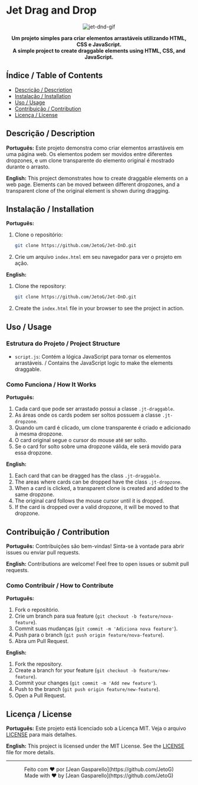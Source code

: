 # Jet Drag and Drop

<p align="center">
  <img src="https://cdn.discordapp.com/attachments/1079486043197292555/1259639991441690645/jet-dnd.gif?ex=668c6aa8&is=668b1928&hm=5dbd0b9ff25a2422a202ec9945175ec119679011811726b9e0729964064a4df7&" alt="jet-dnd-gif">
</p>

<p align="center">
  <strong>Um projeto simples para criar elementos arrastáveis utilizando HTML, CSS e JavaScript.</strong><br>
  <strong>A simple project to create draggable elements using HTML, CSS, and JavaScript.</strong>
</p>

## Índice / Table of Contents

- [Descrição / Description](#descrição--description)
- [Instalação / Installation](#instalação--installation)
- [Uso / Usage](#uso--usage)
- [Contribuição / Contribution](#contribuição--contribution)
- [Licença / License](#licença--license)

## Descrição / Description

**Português:** Este projeto demonstra como criar elementos arrastáveis em uma página web. Os elementos podem ser movidos entre diferentes dropzones, e um clone transparente do elemento original é mostrado durante o arrasto.

**English:** This project demonstrates how to create draggable elements on a web page. Elements can be moved between different dropzones, and a transparent clone of the original element is shown during dragging.

## Instalação / Installation

**Português:**
1. Clone o repositório:
    ```sh
    git clone https://github.com/JetoG/Jet-DnD.git
    ```
    
2. Crie um arquivo `index.html` em seu navegador para ver o projeto em ação.

**English:**
1. Clone the repository:
    ```sh
    git clone https://github.com/JetoG/Jet-DnD.git
    ```

2. Create the `index.html` file in your browser to see the project in action.

## Uso / Usage

### Estrutura do Projeto / Project Structure

- `script.js`: Contém a lógica JavaScript para tornar os elementos arrastáveis. / Contains the JavaScript logic to make the elements draggable.

### Como Funciona / How It Works

**Português:**
1. Cada card que pode ser arrastado possui a classe `.jt-draggable`.
2. As áreas onde os cards podem ser soltos possuem a classe `.jt-dropzone`.
3. Quando um card é clicado, um clone transparente é criado e adicionado à mesma dropzone.
4. O card original segue o cursor do mouse até ser solto.
5. Se o card for solto sobre uma dropzone válida, ele será movido para essa dropzone.

**English:**
1. Each card that can be dragged has the class `.jt-draggable`.
2. The areas where cards can be dropped have the class `.jt-dropzone`.
3. When a card is clicked, a transparent clone is created and added to the same dropzone.
4. The original card follows the mouse cursor until it is dropped.
5. If the card is dropped over a valid dropzone, it will be moved to that dropzone.

## Contribuição / Contribution

**Português:** Contribuições são bem-vindas! Sinta-se à vontade para abrir issues ou enviar pull requests.

**English:** Contributions are welcome! Feel free to open issues or submit pull requests.

### Como Contribuir / How to Contribute

**Português:**
1. Fork o repositório.
2. Crie um branch para sua feature (`git checkout -b feature/nova-feature`).
3. Commit suas mudanças (`git commit -m 'Adiciona nova feature'`).
4. Push para o branch (`git push origin feature/nova-feature`).
5. Abra um Pull Request.

**English:**
1. Fork the repository.
2. Create a branch for your feature (`git checkout -b feature/new-feature`).
3. Commit your changes (`git commit -m 'Add new feature'`).
4. Push to the branch (`git push origin feature/new-feature`).
5. Open a Pull Request.

## Licença / License

**Português:** Este projeto está licenciado sob a Licença MIT. Veja o arquivo [LICENSE](LICENSE) para mais detalhes.

**English:** This project is licensed under the MIT License. See the [LICENSE](LICENSE) file for more details.

---

<p align="center">
  Feito com ❤️ por [Jean Gasparello](https://github.com/JetoG) <br> Made with ❤️ by [Jean Gasparello](https://github.com/JetoG)
</p>
